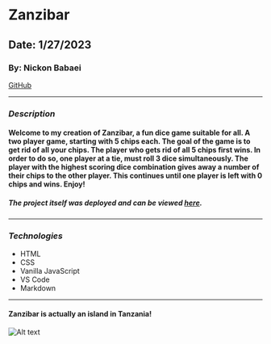 # Zanzibar

## Date: 1/27/2023

### By: Nickon Babaei

[GitHub](https://github.com/nickonbabaei)
***

### ***Description***
#### Welcome to my creation of Zanzibar, a fun dice game suitable for all. A two player game, starting with 5 chips each. The goal of the game is to get rid of all your chips. The player who gets rid of all 5 chips first wins. In order to do so, one player at a tie, must roll 3 dice simultaneously. The player with the highest scoring dice combination gives away a number of their chips to the other player. This continues until one player is left with 0 chips and wins. Enjoy!

##### The project itself was deployed and can be viewed [here](https://zanzibar-project.surge.sh).
***

### ***Technologies***
* HTML
* CSS
* Vanilla JavaScript
* VS Code
* Markdown
***
#### Zanzibar is actually an island in Tanzania!
![Alt text](https://idsb.tmgrup.com.tr/ly/uploads/images/2022/02/01/179292.jpg "The real Zanzibar")




